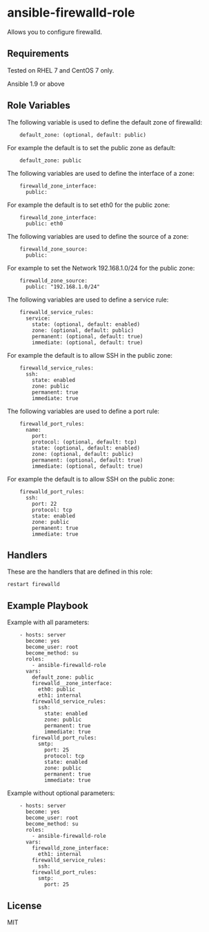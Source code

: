 ansible-firewalld-role
=========

Allows you to configure firewalld.

Requirements
------------

Tested on RHEL 7 and CentOS 7 only. 

Ansible 1.9 or above 

Role Variables
--------------

The following variable is used to define the default zone of firewalld:

```
    default_zone: (optional, default: public)
```

For example the default is to set the public zone as default: 

```
    default_zone: public
```

The following variables are used to define the interface of a zone:

```
    firewalld_zone_interface:
      public:
```

For example the default is to set eth0 for the public zone: 

```
    firewalld_zone_interface:
      public: eth0
```

The following variables are used to define the source of a zone:

```
    firewalld_zone_source:
      public:
```

For example to set the Network 192.168.1.0/24 for the public zone: 

```
    firewalld_zone_source:
      public: "192.168.1.0/24"
```

The following variables are used to define a service rule: 

```
    firewalld_service_rules: 
      service:
        state: (optional, default: enabled)
        zone: (optional, default: public) 
        permanent: (optional, default: true)
        immediate: (optional, default: true)
```

For example the default is to allow SSH in the public zone: 

```
    firewalld_service_rules: 
      ssh:
        state: enabled
        zone: public
        permanent: true
        immediate: true
```

The following variables are used to define a port rule: 

```
    firewalld_port_rules: 
      name:
        port:
        protocol: (optional, default: tcp)
        state: (optional, default: enabled)
        zone: (optional, default: public)
        permanent: (optional, default: true)
        immediate: (optional, default: true)
```

For example the default is to allow SSH on the public zone: 

```
    firewalld_port_rules: 
      ssh:
        port: 22
        protocol: tcp
        state: enabled
        zone: public
        permanent: true
        immediate: true
```

Handlers
--------

These are the handlers that are defined in this role:

    restart firewalld

Example Playbook
----------------

Example with all parameters:
```
    - hosts: server
      become: yes
      become_user: root
      become_method: su
      roles:
        - ansible-firewalld-role
      vars:
        default_zone: public
        firewalld__zone_interface:
          eth0: public
          eth1: internal
        firewalld_service_rules:
          ssh:
            state: enabled
            zone: public
            permanent: true
            immediate: true
        firewalld_port_rules:
          smtp:
            port: 25
            protocol: tcp
            state: enabled
            zone: public
            permanent: true
            immediate: true
```

Example without optional parameters:
```
    - hosts: server
      become: yes
      become_user: root
      become_method: su
      roles:
        - ansible-firewalld-role
      vars:
        firewalld_zone_interface:
          eth1: internal
        firewalld_service_rules:
          ssh:
        firewalld_port_rules:
          smtp:
            port: 25
```

License
-------

MIT

